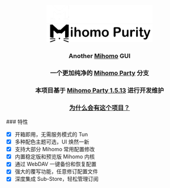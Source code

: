 <h3 align="center">
  <img height='48px' src='./images/icon-white.png#gh-dark-mode-only'>
  <img height='48px' src='./images/icon-black.png#gh-light-mode-only'>
</h3>

<h3 align="center">Another <a href="https://github.com/MetaCubeX/mihomo">Mihomo</a> GUI</h3>
<h3 align="center">一个更加纯净的 <a href="https://github.com/mihomo-party-org/mihomo-party">Mihomo Party</a> 分支</h3>
<h3 align="center">本项目基于 <a href="https://github.com/mihomo-party-org/mihomo-party/commit/857132fcdbea195b30142623940bf5bf95cde5c1">Mihomo Party 1.5.13</a> 进行开发维护</h3>
<h3 align="center"><a href="./EXPLANATION.md">为什么会有这个项目？</a></h3>
### 特性

- [x] 开箱即用，无需服务模式的 Tun
- [x] 多种配色主题可选，UI 焕然一新
- [x] 支持大部分 Mihomo 常用配置修改
- [x] 内置稳定版和预览版 Mihomo 内核
- [x] 通过 WebDAV 一键备份和恢复配置
- [x] 强大的覆写功能，任意修订配置文件
- [x] 深度集成 Sub-Store，轻松管理订阅
